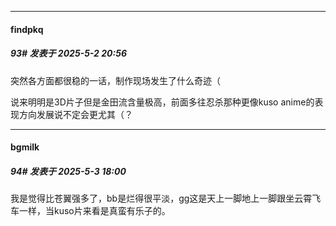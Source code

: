 ﻿
*****

####  findpkq  
##### 93#       发表于 2025-5-2 20:56

突然各方面都很稳的一话，制作现场发生了什么奇迹（

说来明明是3D片子但是金田流含量极高，前面多往忍杀那种更像kuso anime的表现方向发展说不定会更尤其（？


*****

####  bgmilk  
##### 94#       发表于 2025-5-3 18:00

我是觉得比苍翼强多了，bb是烂得很平淡，gg这是天上一脚地上一脚跟坐云霄飞车一样，当kuso片来看是真蛮有乐子的。

